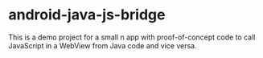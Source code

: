 android-java-js-bridge
======================

This is a demo project for a small n app with proof-of-concept code to call JavaScript in a WebView from Java code and vice versa.
